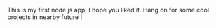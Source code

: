 This is my first node js app, I hope you liked it. Hang on for some cool projects in nearby future !
